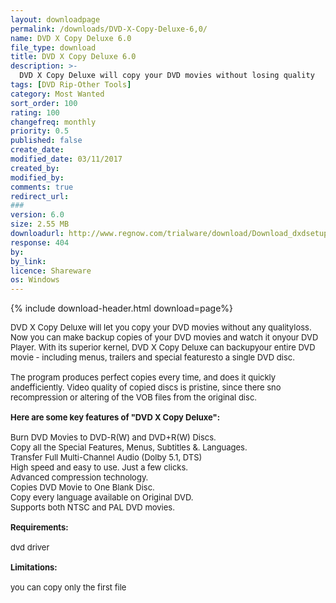 ```yaml
---
layout: downloadpage
permalink: /downloads/DVD-X-Copy-Deluxe-6,0/
name: DVD X Copy Deluxe 6.0
file_type: download
title: DVD X Copy Deluxe 6.0
description: >-
  DVD X Copy Deluxe will copy your DVD movies without losing quality
tags: [DVD Rip-Other Tools]
category: Most Wanted
sort_order: 100
rating: 100
changefreq: monthly
priority: 0.5
published: false
create_date: 
modified_date: 03/11/2017
created_by: 
modified_by: 
comments: true
redirect_url: 
### 
version: 6.0
size: 2.55 MB
downloadurl: http://www.regnow.com/trialware/download/Download_dxdsetup.exe?item=11644 1&affiliate=22260
response: 404
by: 
by_link: 
licence: Shareware
os: Windows
---
```


{% include download-header.html download=page%}

<p style="fix-download-text !important">
<p><font size="2">DVD X Copy Deluxe will let you copy your DVD movies without any qualityloss. Now you can make backup copies of your DVD movies and watch it onyour DVD Player. With its superior kernel, DVD X Copy Deluxe can backupyour entire DVD movie - including menus, trailers and special featuresto a single DVD disc. <br />
<br />
The program produces perfect copies every time, and does it quickly andefficiently. Video quality of copied discs is pristine, since there sno recompression or altering of the VOB files from the original disc. <br />
<br />
<span><strong>Here are some key features of "DVD X Copy Deluxe":</strong></span><br />
<br />
Burn DVD Movies to DVD-R(W) and DVD+R(W) Discs. <br />
Copy all the Special Features, Menus, Subtitles &amp;. Languages. <br />
Transfer Full Multi-Channel Audio (Dolby 5.1, DTS) <br />
High speed and easy to use. Just a few clicks. <br />
Advanced compression technology. <br />
Copies DVD Movie to One Blank Disc. <br />
Copy every language available on Original DVD. <br />
Supports both NTSC and PAL DVD movies.<br />
<br />
<span><strong>Requirements:</strong></span> <br />
<br />
dvd driver<br />
<br />
<span><strong>Limitations:</strong></span><br />
<br />
you can copy only the first file</font></p></p>
